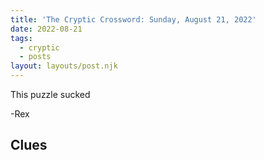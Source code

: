 ```yaml
---
title: 'The Cryptic Crossword: Sunday, August 21, 2022'
date: 2022-08-21
tags:
  - cryptic
  - posts
layout: layouts/post.njk
---
```

This puzzle sucked 

-Rex

## Clues
